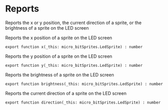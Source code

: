 # Reports

Reports the x or y position,  the current direction of a sprite, or the brightness of a sprite on the LED screen

Reports the x position of a sprite on the LED screen

```
export function x(_this: micro_bitSprites.LedSprite) : number
```

Reports the y position of a sprite on the LED screen

```
export function y(_this: micro_bitSprites.LedSprite) : number
```

Reports the brightness of a sprite on the LED screen

```
export function brightness(_this: micro_bitSprites.LedSprite) : number
```

Reports the current direction of a sprite on the LED screen

```
export function direction(_this: micro_bitSprites.LedSprite) : number
```
